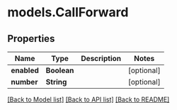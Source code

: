 # models.CallForward

## Properties
Name | Type | Description | Notes
------------ | ------------- | ------------- | -------------
**enabled** | **Boolean** |  | [optional] 
**number** | **String** |  | [optional] 

[[Back to Model list]](../README.md#documentation-for-models) [[Back to API list]](../README.md#documentation-for-api-endpoints) [[Back to README]](../README.md)


